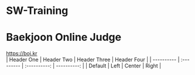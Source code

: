 # SW-Training
# Baekjoon Online Judge
https://boj.kr<br>
| Header One | Header Two | Header Three | Header Four | 
| ---------- | :--------- | :----------: | ----------: |
| Default | Left | Center | Right |
